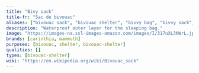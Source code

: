 ```yaml
---
title: "Bivy sack"
title-fr: "Sac de bivouac"
aliases: ["bivouac sack", "bivouac shelter", "bivvy bag", "bivvy sack", "bivi"]
description: "Waterproof outer layer for the sleeping bag."
image: "https://images-na.ssl-images-amazon.com/images/I/317uXL3NWrL.jpg"
brands: [carinthia, mammuth]
purposes: [bivouac, shelter, bivouac-shelter]
qualities: []
types: [bivouac-shelter]
wiki: "https://en.wikipedia.org/wiki/Bivouac_sack"
---
```

